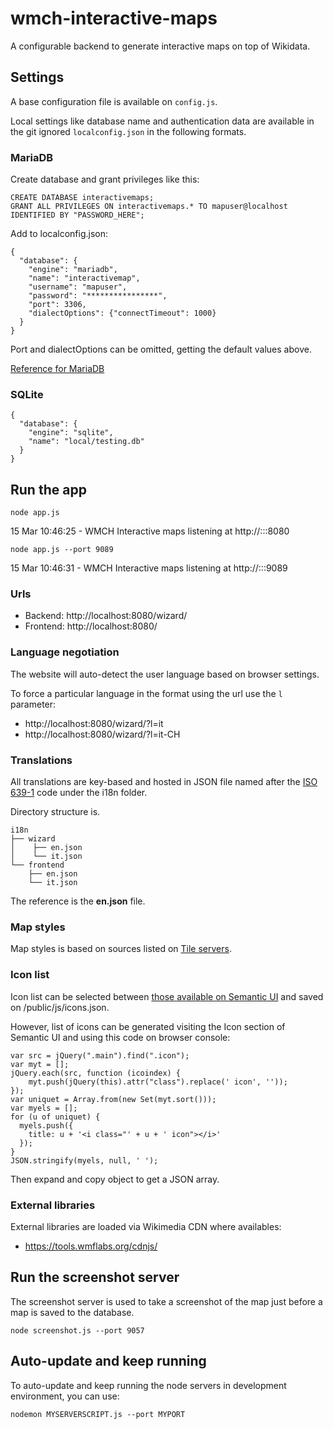 # wmch-interactive-maps
A configurable backend to generate interactive maps on top of Wikidata.

## Settings

A base configuration file is available on `config.js`.

Local settings like database name and authentication data are available in the git ignored `localconfig.json` in the following formats.

### MariaDB

Create database and grant privileges like this:

~~~
CREATE DATABASE interactivemaps;
GRANT ALL PRIVILEGES ON interactivemaps.* TO mapuser@localhost IDENTIFIED BY "PASSWORD_HERE";
~~~

Add to localconfig.json:
~~~
{
  "database": {
    "engine": "mariadb",
    "name": "interactivemap",
    "username": "mapuser",
    "password": "****************",
    "port": 3306,
    "dialectOptions": {"connectTimeout": 1000}
  }
}

~~~

Port and dialectOptions can be omitted, getting the default values above.

[Reference for MariaDB](http://docs.sequelizejs.com/manual/usage.html#mariadb)

### SQLite
~~~
{
  "database": {
    "engine": "sqlite",
    "name": "local/testing.db"
  }
}
~~~

## Run the app

`node app.js`

15 Mar 10:46:25 - WMCH Interactive maps listening at http://:::8080

`node app.js --port 9089`

15 Mar 10:46:31 - WMCH Interactive maps listening at http://:::9089


### Urls
- Backend: http://localhost:8080/wizard/
- Frontend: http://localhost:8080/

### Language negotiation

The website will auto-detect the user language based on browser settings.

To force a particular language in the format using the url use the `l` parameter:

- http://localhost:8080/wizard/?l=it
- http://localhost:8080/wizard/?l=it-CH

### Translations

All translations are key-based and hosted in JSON file named after the [ISO 639-1](https://en.wikipedia.org/wiki/List_of_ISO_639-1_codes) code under the i18n folder.

Directory structure is.

~~~
i18n
├── wizard
│    ├── en.json
│    └── it.json
└── frontend
    ├── en.json
    └── it.json
~~~

The reference is the **en.json** file.

### Map styles

Map styles is based on sources listed on [Tile servers](https://wiki.openstreetmap.org/wiki/Tile_servers).

### Icon list

Icon list can be selected between [those available on Semantic UI](https://semantic-ui.com/elements/icon.html) and saved on /public/js/icons.json.

However, list of icons can be generated visiting the Icon section of Semantic UI and using this code on browser console:

~~~
var src = jQuery(".main").find(".icon");
var myt = [];
jQuery.each(src, function (icoindex) {
    myt.push(jQuery(this).attr("class").replace(' icon', ''));
});
var uniquet = Array.from(new Set(myt.sort()));
var myels = [];
for (u of uniquet) {
  myels.push({
    title: u + '<i class="' + u + ' icon"></i>'
  });
}
JSON.stringify(myels, null, ' ');
~~~

Then expand and copy object to get a JSON array.

### External libraries

External libraries are loaded via Wikimedia CDN where availables:
- https://tools.wmflabs.org/cdnjs/

## Run the screenshot server

The screenshot server is used to take a screenshot of the map just before a map is saved to the database.

`node screenshot.js --port 9057`

## Auto-update and keep running

To auto-update and keep running the node servers in development environment, you can use:

`nodemon MYSERVERSCRIPT.js --port MYPORT`
